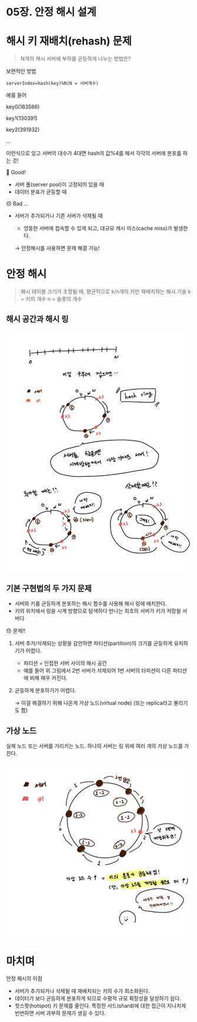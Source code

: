 # 05장. 안정 해시 설계

# 해시 키 재배치(rehash) 문제

> N개의 캐시 서버에 부하를 균등하게 나누는 방법은?
> 

보편적인 방법

`serverIndex=hash(key)%N(N = 서버개수)`

예를 들어 

key0(183586)

key1(130391)

key2(391932)

...

이런식으로 있고 서버의 대수가 4대면 hash의 값%4를 해서 각각의 서버에 분포를 하는 것!

🙂 Good!

- 서버 풀(server pool)이 고정되어 있을 때
- 데이터 분표가 균등할 때

😞 Bad ...

- 서버가 추가되거나 기존 서버가 삭제될 때
    - 엉뚱한 서버에 접속할 수 있게 되고, 대규모 캐시 미스(cache miss)가 발생한다.
    
    → 안정해시를 사용하면 문제 해결 가능!
    

# 안정 해시

> 해시 테이블 크기가 조정될 때, 평균적으로 k/n개의 키만 재배치하는 해시 기술
k = 키의 개수
n = 슬롯의 개수
> 

## 해시 공간과 해시 링

![](img/0.png)

## 기본 구현법의 두 가지 문제

- 서버와 키를 균등하게 분포하는 해시 함수를 사용해 해시 링에 배치한다.
- 키의 위치에서 링을 시계 방향으로 탐색하다 만나는 최초의 서버가 키가 저장될 서버다

😞 문제!!

1. 서버 추가/삭제되는 상황을 감안하면 파티션(partition)의 크기를 균등하게 유치하기가 어렵다.
    - 파티션 = 인접한 서버 사이의 해시 공간
    - 예를 들어 위 그림에서 2번 서버가 삭제되어 1번 서버의 타피션이 다른 파티션에 비해 매우 커진다.
2. 균등하게 분포하기가 어렵다.
   
    → 이걸 해결하기 위해 나온게 가상 노드(virtual node) (또는 replica라고 불리기도 함)
    

## 가상 노드

실제 노드 또는 서버를 가리키는 노드. 하나의 서버는 링 위에 여러 개의 가상 노드를 가진다.

![](img/1.png)

# 마치며

안정 해시의 이점

- 서버가 추가되거나 삭제될 때 재배치되는 키의 수가 최소화된다.
- 데이터가 보다 균등하게 분포하게 되므로 수평적 규모 확장성을 달성하기 쉽다.
- 핫스팟(hotspot) 키 문제를 줄인다. 특정한 샤드(shard)에 대한 접근이 지나치게 빈번하면 서버 과부하 문제가 생길 수 있다.